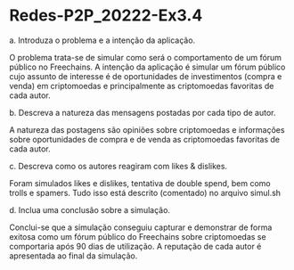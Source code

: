 # Redes-P2P_20222-Ex3.4

a. Introduza o problema e a intenção da aplicação.

O problema trata-se de simular como será o comportamento de um fórum público no Freechains. A intenção da aplicação é simular um fórum público cujo assunto de interesse é de oportunidades de investimentos (compra e venda) em criptomoedas e principalmente as criptomoedas favoritas de cada autor.
        
b. Descreva a natureza das mensagens postadas por cada tipo de autor.

A natureza das postagens são opiniões sobre criptomoedas e informações sobre oportunidades de compra e de venda as criptomoedas favoritas de cada autor.
        
c. Descreva como os autores reagiram com likes & dislikes.

Foram simulados likes e dislikes, tentativa de double spend, bem como trolls e spamers. Tudo isso está descrito (comentado) no arquivo simul.sh
        
d. Inclua uma conclusão sobre a simulação.
    
Conclui-se que a simulação conseguiu capturar e demonstrar de forma exitosa como um fórum público do Freechains sobre criptomoedas se comportaria após 90 dias de utilização. A reputação de cada autor é apresentada ao final da simulação.
